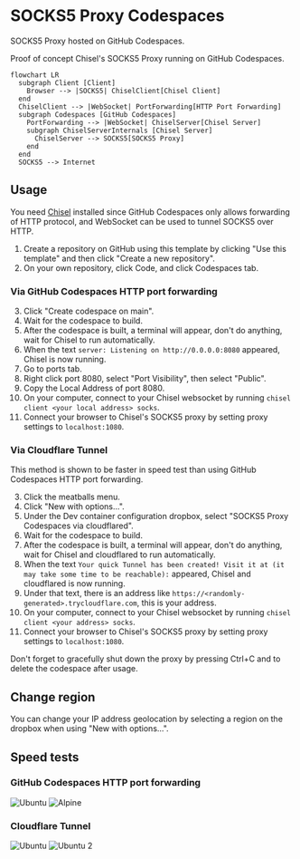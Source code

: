 # SOCKS5 Proxy Codespaces
SOCKS5 Proxy hosted on GitHub Codespaces.

Proof of concept Chisel's SOCKS5 Proxy running on GitHub Codespaces.

```mermaid
flowchart LR
  subgraph Client [Client]
    Browser --> |SOCKS5| ChiselClient[Chisel Client]
  end
  ChiselClient --> |WebSocket| PortForwarding[HTTP Port Forwarding]
  subgraph Codespaces [GitHub Codespaces]
    PortForwarding --> |WebSocket| ChiselServer[Chisel Server]
    subgraph ChiselServerInternals [Chisel Server]
      ChiselServer --> SOCKS5[SOCKS5 Proxy]
    end
  end
  SOCKS5 --> Internet
```

## Usage
You need [Chisel](https://github.com/jpillora/chisel) installed since GitHub Codespaces only allows forwarding of HTTP protocol, and WebSocket can be used to tunnel SOCKS5 over HTTP.

1. Create a repository on GitHub using this template by clicking "Use this template" and then click "Create a new repository".
2. On your own repository, click Code, and click Codespaces tab.

### Via GitHub Codespaces HTTP port forwarding
3. Click "Create codespace on main".
4. Wait for the codespace to build.
5. After the codespace is built, a terminal will appear, don't do anything, wait for Chisel to run automatically.
6. When the text `server: Listening on http://0.0.0.0:8080` appeared, Chisel is now running.
7. Go to ports tab.
8. Right click port 8080, select "Port Visibility", then select "Public".
9. Copy the Local Address of port 8080.
10. On your computer, connect to your Chisel websocket by running `chisel client <your local address> socks`.
11. Connect your browser to Chisel's SOCKS5 proxy by setting proxy settings to `localhost:1080`.

### Via Cloudflare Tunnel
This method is shown to be faster in speed test than using GitHub Codespaces HTTP port forwarding.

3. Click the meatballs menu.
4. Click "New with options...".
5. Under the Dev container configuration dropbox, select "SOCKS5 Proxy Codespaces via cloudflared".
6. Wait for the codespace to build.
7. After the codespace is built, a terminal will appear, don't do anything, wait for Chisel and cloudflared to run automatically.
8. When the text `Your quick Tunnel has been created! Visit it at (it may take some time to be reachable):` appeared, Chisel and cloudflared is now running.
9. Under that text, there is an address like `https://<randomly-generated>.trycloudflare.com`, this is your address.
10. On your computer, connect to your Chisel websocket by running `chisel client <your address> socks`.
11. Connect your browser to Chisel's SOCKS5 proxy by setting proxy settings to `localhost:1080`.

Don't forget to gracefully shut down the proxy by pressing Ctrl+C and to delete the codespace after usage.

## Change region
You can change your IP address geolocation by selecting a region on the dropbox when using "New with options...".

## Speed tests
### GitHub Codespaces HTTP port forwarding
![Ubuntu](https://www.speedtest.net/result/14746929029.png)
![Alpine](https://www.speedtest.net/result/14746855197.png)

### Cloudflare Tunnel
![Ubuntu](https://www.speedtest.net/result/15249339575.png)
![Ubuntu 2](https://www.speedtest.net/result/15866067110.png)